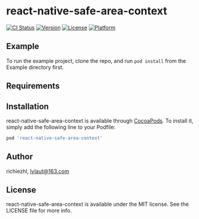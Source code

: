 # react-native-safe-area-context

[![CI Status](https://img.shields.io/travis/richiezhl/react-native-safe-area-context.svg?style=flat)](https://travis-ci.org/richiezhl/react-native-safe-area-context)
[![Version](https://img.shields.io/cocoapods/v/react-native-safe-area-context.svg?style=flat)](https://cocoapods.org/pods/react-native-safe-area-context)
[![License](https://img.shields.io/cocoapods/l/react-native-safe-area-context.svg?style=flat)](https://cocoapods.org/pods/react-native-safe-area-context)
[![Platform](https://img.shields.io/cocoapods/p/react-native-safe-area-context.svg?style=flat)](https://cocoapods.org/pods/react-native-safe-area-context)

## Example

To run the example project, clone the repo, and run `pod install` from the Example directory first.

## Requirements

## Installation

react-native-safe-area-context is available through [CocoaPods](https://cocoapods.org). To install
it, simply add the following line to your Podfile:

```ruby
pod 'react-native-safe-area-context'
```

## Author

richiezhl, lylaut@163.com

## License

react-native-safe-area-context is available under the MIT license. See the LICENSE file for more info.
